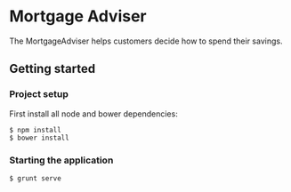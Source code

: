 # Mortgage Adviser

The MortgageAdviser helps customers decide how to spend their savings.


## Getting started

### Project setup

First install all node and bower dependencies:

    $ npm install
    $ bower install

### Starting the application

    $ grunt serve
